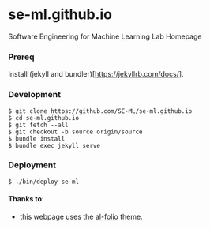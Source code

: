 # se-ml.github.io

Software Engineering for Machine Learning Lab Homepage


### Prereq
Install (jekyll and bundler)[https://jekyllrb.com/docs/].

### Development
```
$ git clone https://github.com/SE-ML/se-ml.github.io
$ cd se-ml.github.io
$ git fetch --all
$ git checkout -b source origin/source
$ bundle install
$ bundle exec jekyll serve
```

### Deployment
```
$ ./bin/deploy se-ml
```


#### Thanks to:
- this webpage uses the [al-folio](https://alshedivat.github.io/al-folio/) theme.
